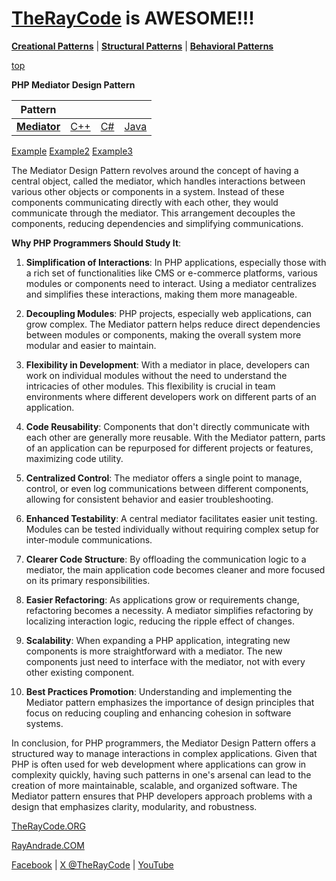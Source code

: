 # [TheRayCode](../../../README.md) is AWESOME!!!

**[Creational Patterns](../../Creational/README.md)** | **[Structural Patterns](../../Structural/README.md)** | **[Behavioral Patterns](../README.md)**

[top](../README.md)

**PHP Mediator Design Pattern**

|Pattern|   |   |   |
|---|---|---|---|
| [**Mediator**](README.md) | [C++](../../../CPP/Behavioral/Mediator/README.md) | [C#](../../../Csharp/Behavioral/Mediator/README.md) | [Java](../../../Java/Behavioral/Mediator/README.md) |

[Example](Example/README.md) [Example2](Example2/README.md) [Example3](Example3/README.md)

The Mediator Design Pattern revolves around the concept of having a central object, called the mediator, which handles interactions between various other objects or components in a system. Instead of these components communicating directly with each other, they would communicate through the mediator. This arrangement decouples the components, reducing dependencies and simplifying communications.

**Why PHP Programmers Should Study It**:

1. **Simplification of Interactions**: In PHP applications, especially those with a rich set of functionalities like CMS or e-commerce platforms, various modules or components need to interact. Using a mediator centralizes and simplifies these interactions, making them more manageable.

2. **Decoupling Modules**: PHP projects, especially web applications, can grow complex. The Mediator pattern helps reduce direct dependencies between modules or components, making the overall system more modular and easier to maintain.

3. **Flexibility in Development**: With a mediator in place, developers can work on individual modules without the need to understand the intricacies of other modules. This flexibility is crucial in team environments where different developers work on different parts of an application.

4. **Code Reusability**: Components that don't directly communicate with each other are generally more reusable. With the Mediator pattern, parts of an application can be repurposed for different projects or features, maximizing code utility.

5. **Centralized Control**: The mediator offers a single point to manage, control, or even log communications between different components, allowing for consistent behavior and easier troubleshooting.

6. **Enhanced Testability**: A central mediator facilitates easier unit testing. Modules can be tested individually without requiring complex setup for inter-module communications.

7. **Clearer Code Structure**: By offloading the communication logic to a mediator, the main application code becomes cleaner and more focused on its primary responsibilities.

8. **Easier Refactoring**: As applications grow or requirements change, refactoring becomes a necessity. A mediator simplifies refactoring by localizing interaction logic, reducing the ripple effect of changes.

9. **Scalability**: When expanding a PHP application, integrating new components is more straightforward with a mediator. The new components just need to interface with the mediator, not with every other existing component.

10. **Best Practices Promotion**: Understanding and implementing the Mediator pattern emphasizes the importance of design principles that focus on reducing coupling and enhancing cohesion in software systems.

In conclusion, for PHP programmers, the Mediator Design Pattern offers a structured way to manage interactions in complex applications. Given that PHP is often used for web development where applications can grow in complexity quickly, having such patterns in one's arsenal can lead to the creation of more maintainable, scalable, and organized software. The Mediator pattern ensures that PHP developers approach problems with a design that emphasizes clarity, modularity, and robustness.

[TheRayCode.ORG](https://www.TheRayCode.org)

[RayAndrade.COM](https://www.RayAndrade.com)

[Facebook](https://www.facebook.com/TheRayCode/) | [X @TheRayCode](https://www.x.com/TheRayCode/) | [YouTube](https://www.youtube.com/TheRayCode/)
